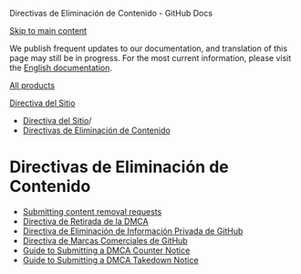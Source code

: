 Directivas de Eliminación de Contenido - GitHub Docs

[Skip to main content](#main-content)

We publish frequent updates to our documentation, and translation of this page may still be in progress. For the most current information, please visit the [English documentation](/en).

[All products](/es)

[Directiva del Sitio](/es/site-policy)

* [Directiva del Sitio](/es/site-policy)/
* [Directivas de Eliminación de Contenido](/es/site-policy/content-removal-policies)

Directivas de Eliminación de Contenido
==========

* [Submitting content removal requests](/es/site-policy/content-removal-policies/submitting-content-removal-requests)
* [Directiva de Retirada de la DMCA](/es/site-policy/content-removal-policies/dmca-takedown-policy)
* [Directiva de Eliminación de Información Privada de GitHub](/es/site-policy/content-removal-policies/github-private-information-removal-policy)
* [Directiva de Marcas Comerciales de GitHub](/es/site-policy/content-removal-policies/github-trademark-policy)
* [Guide to Submitting a DMCA Counter Notice](/es/site-policy/content-removal-policies/guide-to-submitting-a-dmca-counter-notice)
* [Guide to Submitting a DMCA Takedown Notice](/es/site-policy/content-removal-policies/guide-to-submitting-a-dmca-takedown-notice)
